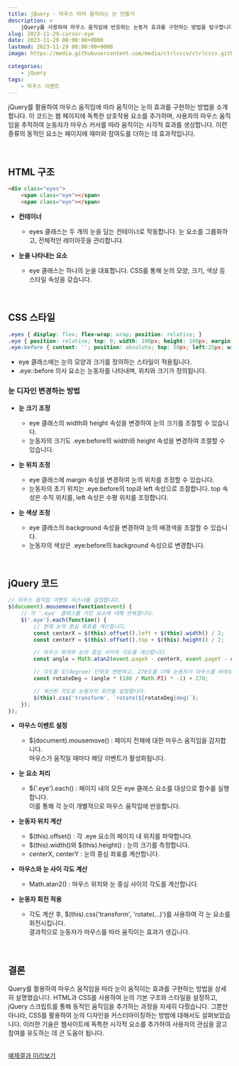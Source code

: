 ```yaml
---
title: jQuery - 마우스 따라 움직이는 눈 만들기
description: >  
    jQuery를 사용하여 마우스 움직임에 반응하는 눈동자 효과를 구현하는 방법을 탐구합니다. HTML과 CSS로 기본 구조와 스타일을 설정하고, jQuery로 동적인 움직임을 추가하는 과정을 자세히 다룹니다.
slug: 2023-11-29-cursor-eye
date: 2023-11-29 00:00:00+0000
lastmod: 2023-11-29 00:00:00+0000
image: https://media.githubusercontent.com/media/ctrlcccv/ctrlcccv.github.io/master/assets/img/post/2023-11-29-cursor-eye.webp

categories:
    - jQuery
tags:
    - 마우스 이벤트
---
```

jQuery를 활용하여 마우스 움직임에 따라 움직이는 눈의 효과를 구현하는 방법을 소개합니다. 이 코드는 웹 페이지에 독특한 상호작용 요소를 추가하며, 사용자의 마우스 움직임을 추적하여 눈동자가 마우스 커서를 따라 움직이는 시각적 효과를 생성합니다. 이런 종류의 동적인 요소는 페이지에 재미와 참여도를 더하는 데 효과적입니다.  



<ins class="adsbygoogle"
     style="display:block; text-align:center;"
     data-ad-layout="in-article"
     data-ad-format="fluid"
     data-ad-client="ca-pub-8535540836842352"
     data-ad-slot="2974559225"></ins>
<script>
     (adsbygoogle = window.adsbygoogle || []).push({});
</script>


<br>

## HTML 구조
```html
<div class="eyes">
    <span class="eye"></span>
    <span class="eye"></span>

```
* **컨테이너**  
  * eyes 클래스는 두 개의 눈을 담는 컨테이너로 작동합니다. 눈 요소를 그룹화하고, 전체적인 레이아웃을 관리합니다.

* **눈을 나타내는 요소**
  * eye 클래스는 하나의 눈을 대표합니다. CSS를 통해 눈의 모양, 크기, 색상 등 스타일 속성을 갖습니다.  
<br>

## CSS 스타일
```css
.eyes { display: flex; flex-wrap: wrap; position: relative; } 
.eye { position: relative; top: 0; width: 100px; height: 100px; margin: 0 15px; background: #fff; border-radius: 50%; } 
.eye:before { content: ''; position: absolute; top: 50px; left:25px; width:45px; height: 45px; background: #333; border-radius: 50%; transform: translate(-50%, -50%); } 
```
* eye 클래스에는 눈의 모양과 크기를 정의하는 스타일이 적용됩니다.
* .eye::before 의사 요소는 눈동자를 나타내며, 위치와 크기가 정의됩니다.  

### 눈 디자인 변경하는 방법

* **눈 크기 조정**  
  * eye 클래스의 width와 height 속성을 변경하여 눈의 크기를 조절할 수 있습니다.
  * 눈동자의 크기도 .eye:before의 width와 height 속성을 변경하여 조절할 수 있습니다.

* **눈 위치 조정**  
  * eye 클래스에 margin 속성을 변경하여 눈의 위치를 조정할 수 있습니다.
  * 눈동자의 초기 위치는 .eye:before의 top과 left 속성으로 조절합니다. top 속성은 수직 위치를, left 속성은 수평 위치를 조정합니다.

* **눈 색상 조정**  
  * eye 클래스의 background 속성을 변경하여 눈의 배경색을 조절할 수 있습니다.
  * 눈동자의 색상은 .eye:before의 background 속성으로 변경합니다.



<ins class="adsbygoogle"
     style="display:block; text-align:center;"
     data-ad-layout="in-article"
     data-ad-format="fluid"
     data-ad-client="ca-pub-8535540836842352"
     data-ad-slot="2974559225"></ins>
<script>
     (adsbygoogle = window.adsbygoogle || []).push({});
</script>


<br>

## jQuery 코드
```js
// 마우스 움직임 이벤트 리스너를 설정합니다.
$(document).mousemove(function(event) {
    // 각 '.eye' 클래스를 가진 요소에 대해 반복합니다.
    $('.eye').each(function() {
        // 현재 눈의 중심 좌표를 계산합니다. 
        const centerX = $(this).offset().left + $(this).width() / 2;
        const centerY = $(this).offset().top + $(this).height() / 2;

        // 마우스 위치와 눈의 중심 사이의 각도를 계산합니다.
        const angle = Math.atan2(event.pageX - centerX, event.pageY - centerY);

        // 각도를 도(degree) 단위로 변환하고, 270도를 더해 눈동자가 마우스를 바라보도록 조정합니다.
        const rotateDeg = (angle * (180 / Math.PI) * -1) + 270;

        // 계산된 각도로 눈동자의 회전을 설정합니다.
        $(this).css('transform', `rotate(${rotateDeg}deg)`);
    });
});
```
* **마우스 이벤트 설정**  
  * $(document).mousemove() : 페이지 전체에 대한 마우스 움직임을 감지합니다.   
  마우스가 움직일 때마다 해당 이벤트가 활성화됩니다.

* **눈 요소 처리**  
  * $('.eye').each() : 페이지 내의 모든 eye 클래스 요소를 대상으로 함수를 실행합니다.  
  이를 통해 각 눈이 개별적으로 마우스 움직임에 반응합니다.

* **눈동자 위치 계산**  
  * $(this).offset() : 각 .eye 요소의 페이지 내 위치를 파악합니다.
  * $(this).width()와 $(this).height() : 눈의 크기를 측정합니다.
  * centerX, centerY : 눈의 중심 좌표를 계산합니다.

* **마우스와 눈 사이 각도 계산**  
  * Math.atan2() : 마우스 위치와 눈 중심 사이의 각도를 계산합니다.  

* **눈동자 회전 적용**  
  * 각도 계산 후, $(this).css('transform', 'rotate(…)')를 사용하여 각 눈 요소를 회전시킵니다.   
  결과적으로 눈동자가 마우스를 따라 움직이는 효과가 생깁니다.  
<br>

## 결론
Query를 활용하여 마우스 움직임을 따라 눈이 움직이는 효과를 구현하는 방법을 상세히 설명했습니다. HTML과 CSS를 사용하여 눈의 기본 구조와 스타일을 설정하고, jQuery 스크립트를 통해 동적인 움직임을 추가하는 과정을 자세히 다뤘습니다. 그뿐만 아니라, CSS를 활용하여 눈의 디자인을 커스터마이징하는 방법에 대해서도 살펴보았습니다. 이러한 기술은 웹사이트에 독특한 시각적 요소를 추가하여 사용자의 관심을 끌고 참여를 유도하는 데 큰 도움이 됩니다.  
<br>

<div class="btn_wrap">
    <a target="_blank" href="https://ctrlcccv.github.io/ctrlcccv-demo/2023-11-29-cursor-eye/">예제결과 미리보기</a>
</div>

